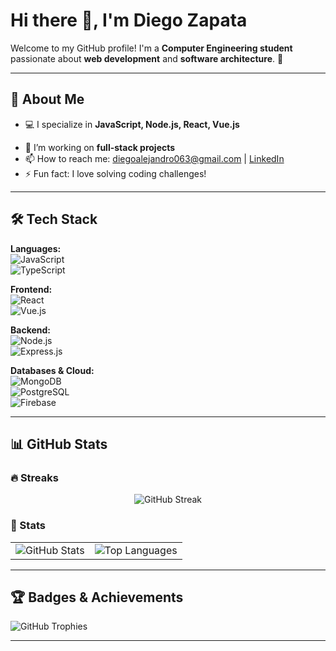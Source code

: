 # Hi there 👋, I'm Diego Zapata  

Welcome to my GitHub profile! I'm a **Computer Engineering student** passionate about **web development** and **software architecture**. 🚀  

---

## 📌 About Me  

- 💻 I specialize in **JavaScript, Node.js, React, Vue.js**  
<!--  - 🌱 I’m currently learning **TypeScript and backend scaling** --> 
- 🔭 I’m working on **full-stack projects**  
- 📫 How to reach me: diegoalejandro063@gmail.com | [LinkedIn](https://www.linkedin.com/in/zilith/)
- ⚡ Fun fact: I love solving coding challenges!  

---

## 🛠️ Tech Stack  

**Languages:**  
![JavaScript](https://img.shields.io/badge/JavaScript-F7DF1E?style=flat&logo=javascript&logoColor=black)  
![TypeScript](https://img.shields.io/badge/TypeScript-007ACC?style=flat&logo=typescript&logoColor=white)  
<!--  ![Python](https://img.shields.io/badge/Python-3776AB?style=flat&logo=python&logoColor=white)   -->

**Frontend:**  
![React](https://img.shields.io/badge/React-20232A?style=flat&logo=react&logoColor=61DAFB)  
![Vue.js](https://img.shields.io/badge/Vue.js-4FC08D?style=flat&logo=vue.js&logoColor=white)  

**Backend:**  
![Node.js](https://img.shields.io/badge/Node.js-339933?style=flat&logo=node.js&logoColor=white)  
![Express.js](https://img.shields.io/badge/Express.js-000000?style=flat&logo=express&logoColor=white)  

**Databases & Cloud:**  
![MongoDB](https://img.shields.io/badge/MongoDB-47A248?style=flat&logo=mongodb&logoColor=white)  
![PostgreSQL](https://img.shields.io/badge/PostgreSQL-336791?style=flat&logo=postgresql&logoColor=white)  
![Firebase](https://img.shields.io/badge/Firebase-ffca28?style=flat&logo=firebase&logoColor=black)  

---

## 📊 GitHub Stats  

### 🔥 Streaks  
<p align="center">
  <img src="https://streak-stats.demolab.com?user=Zilith&theme=radical&hide_border=true" alt="GitHub Streak" />
</p> 
<!--  
### 📈 Contribution Graph  
![GitHub Activity Graph](https://github-readme-activity-graph.vercel.app/graph?username=YourGitHubUsername&theme=github-dark)  
--> 

### 🚀 Stats  
<p align="center">
  <table>
    <tr>
      <td>
        <img src="https://github-readme-stats.vercel.app/api?username=Zilith&show_icons=true&theme=radical" alt="GitHub Stats" />
      </td>
      <td>
        <img src="https://github-readme-stats.vercel.app/api/top-langs/?username=Zilith&layout=compact&theme=radical" alt="Top Languages" />
      </td>
    </tr>
  </table>
</p> 

---

## 🏆 Badges & Achievements  
![GitHub Trophies](https://github-profile-trophy.vercel.app/?username=YourGitHubUsername&theme=radical&no-frame=true&margin-w=15)  

---
<!-- 
## ✨ Featured Projects  
 
### 📌 Project Name  
**Description:** Briefly describe your project here.  
🔗 **[View Project](https://github.com/YourGitHubUsername/YourProjectName)**  
--> 

